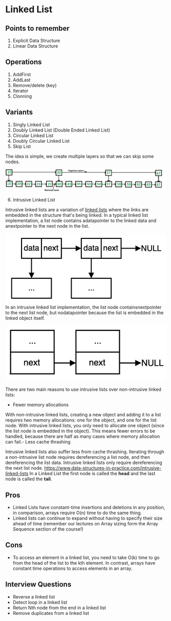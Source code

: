 # Linked List

## Points to remember

1. Explicit Data Structure
2. Linear Data Structure

## Operations

1. AddFirst
2. AddLast
3. Remove/delete (key)
4. Iterator
5. Clonning

## Variants

1. Singly Linked List
2. Doubly Linked List (Double Ended Linked List)
3. Circular Linked List
4. Doubly Circular Linked List
5. Skip List

The idea is simple, we create multiple layers so that we can skip some nodes.

![image](../../media/Linked-List-image1.jpg)

6. Intrusive Linked List

Intrusive linked lists are a variation of [linked lists](https://www.data-structures-in-practice.com/linked-lists/) where the links are embedded in the structure that's being linked.
In a typical linked list implementation, a list node contains adatapointer to the linked data and anextpointer to the next node in the list.

![image](../../media/Linked-List-image2.jpg)
In an intrusive linked list implementation, the list node containsnextpointer to the next list node, but nodatapointer because the list is embedded in the linked object itself.

![image](../../media/Linked-List-image3.jpg)

There are two main reasons to use intrusive lists over non-intrusive linked lists:

- Fewer memory allocations

With non-intrusive linked lists, creating a new object and adding it to a list requires two memory allocations: one for the object, and one for the list node. With intrusive linked lists, you only need to allocate one object (since the list node is embedded in the object). This means fewer errors to be handled, because there are half as many cases where memory allocation can fail.- Less cache thrashing

Intrusive linked lists also suffer less from cache thrashing. Iterating through a non-intrusive list node requires dereferencing a list node, and then dereferencing the list data. Intrusive linked lists only require dereferencing the next list node.
<https://www.data-structures-in-practice.com/intrusive-linked-lists>
In a Linked List the first node is called the **head** and the last node is called the **tail**.

## Pros

- Linked Lists have constant-time insertions and deletions in any position, in comparison, arrays require O(n) time to do the same thing.
- Linked lists can continue to expand without having to specify their size ahead of time (remember our lectures on Array sizing form the Array Sequence section of the course!)

## Cons

- To access an element in a linked list, you need to take O(k) time to go from the head of the list to the kth element. In contrast, arrays have constant time operations to access elements in an array.

## Interview Questions

- Reverse a linked list
- Detect loop in a linked list
- Return Nth node from the end in a linked list
- Remove duplicates from a linked list
